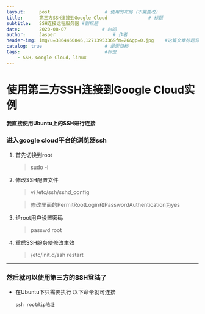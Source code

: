 ```yaml
---
layout:     post                    # 使用的布局（不需要改）
title:      第三方SSH连接到Google Cloud               # 标题 
subtitle:   SSH连接远程服务器 #副标题
date:       2020-08-07             # 时间
author:     Jasper                     # 作者
header-img: img/u=3864460846,1271395336&fm=26&gp=0.jpg    #这篇文章标题背景图片
catalog: true                       # 是否归档
tags:                               #标签
    - SSH，Google Cloud，linux
---
```


# 使用第三方SSH连接到Google Cloud实例

**我直接使用Ubuntu上的SSH进行连接**

### 进入google cloud平台的浏览器ssh

1. 首先切换到root

   > sudo -i

2. 修改SSH配置文件

   > vi /etc/ssh/sshd_config

   >  修改里面的PermitRootLogin和PasswordAuthentication为yes

3. 给root用户设置密码

   > passwd root

4. 重启SSH服务使修改生效

   > /etc/init.d/ssh restart

---



### 然后就可以使用第三方的SSH登陆了

* 在Ubuntu下只需要执行 以下命令就可连接

  ~~~
  ssh root@ip地址
  ~~~

  

